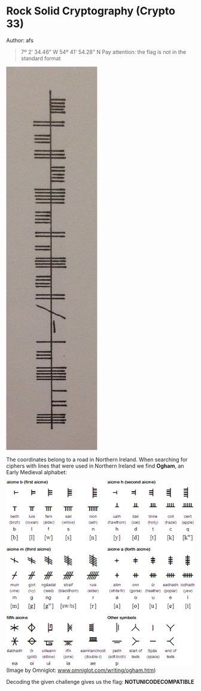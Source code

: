 # Rock Solid Cryptography (Crypto 33)
Author: afs

> 7º 2' 34.46" W 54º 41' 54.28" N
> Pay attention: the flag is not in the standard format

![rocksolid](PoliCTF17_rocksolid.jpg "rocksolid")

The coordinates belong to a road in Northern Ireland. When searching for ciphers with lines that were used in Northern Ireland we find **Ogham**, an Early Medieval alphabet:

![ogham](PoliCTF17_ogham.gif "ogham")
(Image by Omniglot: www.omniglot.com/writing/ogham.htm)

Decoding the given challenge gives us the flag: **NOTUNICODECOMPATIBLE**
